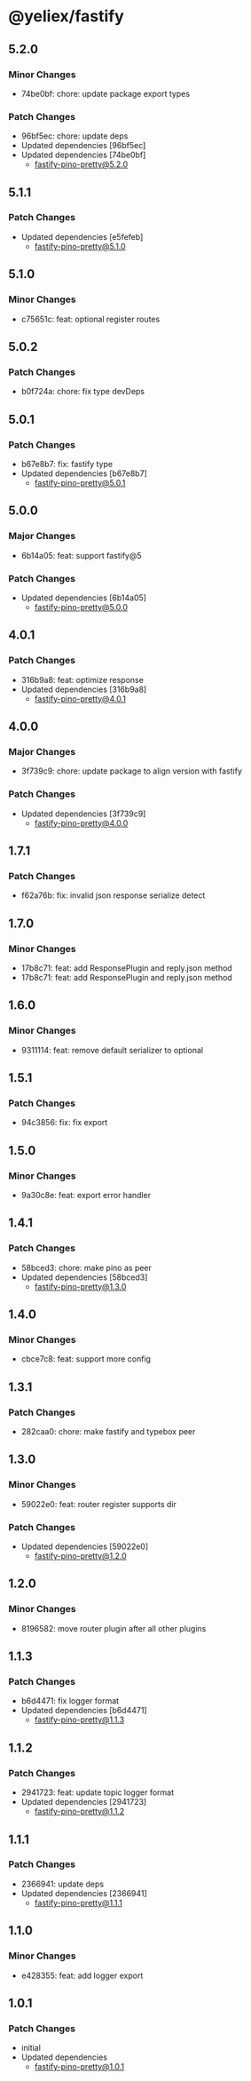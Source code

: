 # @yeliex/fastify

## 5.2.0

### Minor Changes

- 74be0bf: chore: update package export types

### Patch Changes

- 96bf5ec: chore: update deps
- Updated dependencies [96bf5ec]
- Updated dependencies [74be0bf]
  - fastify-pino-pretty@5.2.0

## 5.1.1

### Patch Changes

- Updated dependencies [e5fefeb]
  - fastify-pino-pretty@5.1.0

## 5.1.0

### Minor Changes

- c75651c: feat: optional register routes

## 5.0.2

### Patch Changes

- b0f724a: chore: fix type devDeps

## 5.0.1

### Patch Changes

- b67e8b7: fix: fastify type
- Updated dependencies [b67e8b7]
  - fastify-pino-pretty@5.0.1

## 5.0.0

### Major Changes

- 6b14a05: feat: support fastify@5

### Patch Changes

- Updated dependencies [6b14a05]
  - fastify-pino-pretty@5.0.0

## 4.0.1

### Patch Changes

- 316b9a8: feat: optimize response
- Updated dependencies [316b9a8]
  - fastify-pino-pretty@4.0.1

## 4.0.0

### Major Changes

- 3f739c9: chore: update package to align version with fastify

### Patch Changes

- Updated dependencies [3f739c9]
  - fastify-pino-pretty@4.0.0

## 1.7.1

### Patch Changes

- f62a76b: fix: invalid json response serialize detect

## 1.7.0

### Minor Changes

- 17b8c71: feat: add ResponsePlugin and reply.json method
- 17b8c71: feat: add ResponsePlugin and reply.json method

## 1.6.0

### Minor Changes

- 9311114: feat: remove default serializer to optional

## 1.5.1

### Patch Changes

- 94c3856: fix: fix export

## 1.5.0

### Minor Changes

- 9a30c8e: feat: export error handler

## 1.4.1

### Patch Changes

- 58bced3: chore: make pino as peer
- Updated dependencies [58bced3]
  - fastify-pino-pretty@1.3.0

## 1.4.0

### Minor Changes

- cbce7c8: feat: support more config

## 1.3.1

### Patch Changes

- 282caa0: chore: make fastify and typebox peer

## 1.3.0

### Minor Changes

- 59022e0: feat: router register supports dir

### Patch Changes

- Updated dependencies [59022e0]
  - fastify-pino-pretty@1.2.0

## 1.2.0

### Minor Changes

- 8196582: move router plugin after all other plugins

## 1.1.3

### Patch Changes

- b6d4471: fix logger format
- Updated dependencies [b6d4471]
  - fastify-pino-pretty@1.1.3

## 1.1.2

### Patch Changes

- 2941723: feat: update topic logger format
- Updated dependencies [2941723]
  - fastify-pino-pretty@1.1.2

## 1.1.1

### Patch Changes

- 2366941: update deps
- Updated dependencies [2366941]
  - fastify-pino-pretty@1.1.1

## 1.1.0

### Minor Changes

- e428355: feat: add logger export

## 1.0.1

### Patch Changes

- initial
- Updated dependencies
  - fastify-pino-pretty@1.0.1
